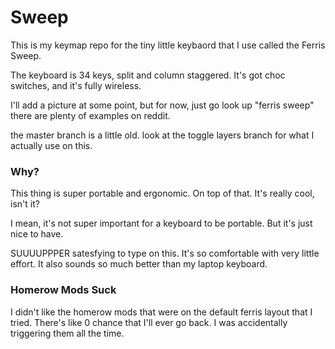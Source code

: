 # Sweep

This is my keymap repo for the tiny little keybaord that I use called the Ferris Sweep. 

The keyboard is 34 keys, split and column staggered. It's got choc switches, and it's fully wireless. 

I'll add a picture at some point, but for now, just go look up "ferris sweep" there are plenty of examples on reddit. 

the master branch is a little old. look at the toggle layers branch for what I actually use on this. 


### Why?

This thing is super portable and ergonomic. On top of that. It's really cool, isn't it? 

I mean, it's not super important for a keyboard to be portable. But it's just nice to have.

SUUUUPPPER satesfying to type on this. It's so comfortable with very little effort. It also sounds so much better than my laptop keyboard. 
### Homerow Mods Suck

I didn't like the homerow mods that were on the default ferris layout that I tried. There's like 0 chance that I'll ever go back. I was accidentally triggering them all the time. 



